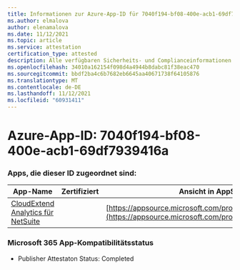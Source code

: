 ```yaml
---
title: Informationen zur Azure-App-ID für 7040f194-bf08-400e-acb1-69df7939416a
ms.author: elmalova
author: elenamalova
ms.date: 11/12/2021
ms.topic: article
ms.service: attestation
certification_type: attested
description: Alle verfügbaren Sicherheits- und Complianceinformationen für 7040f194-bf08-400e-acb1-69df7939416a.
ms.openlocfilehash: 34010a162154f098d4a4944b8dabc81f38eac470
ms.sourcegitcommit: bbdf2ba4c6b7682eb6645aa40671738f64105876
ms.translationtype: MT
ms.contentlocale: de-DE
ms.lasthandoff: 11/12/2021
ms.locfileid: "60931411"
---
```

# <a name="azure-app-id-7040f194-bf08-400e-acb1-69df7939416a"></a>Azure-App-ID: 7040f194-bf08-400e-acb1-69df7939416a


### <a name="apps-associated-with-this-id"></a>Apps, die dieser ID zugeordnet sind:
| **App-Name** | **Zertifiziert** | **Ansicht in AppSource** |
|--------------|---------------|-----------------------|
| [CloudExtend Analytics für NetSuite](https://docs.microsoft.com/microsoft-365-app-certification/forward/WA200002784) |  | [https://appsource.microsoft.com/product/office/WA200002784](https://appsource.microsoft.com/product/office/WA200002784) |

### <a name="microsoft-365-app-compliance-status"></a>Microsoft 365 App-Kompatibilitätsstatus
- Publisher Attestaton Status: Completed
